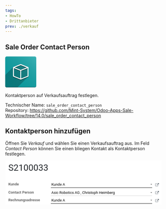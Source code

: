 ```yaml
---
tags:
- HowTo
- Drittanbieter
prev: ./verkauf
---
```

## Sale Order Contact Person
![icon_oms_box](assets/icon_oms_box.png)

Kontaktperson auf Verkaufsauftrag festlegen. 

Technischer Name: `sale_order_contact_person`\
Repository: <https://github.com/Mint-System/Odoo-Apps-Sale-Workflow/tree/14.0/sale_order_contact_person>

## Kontaktperson hinzufügen

Öffnen Sie *Verkauf* und wählen Sie einen Verkaufsauftrag aus. Im Feld *Contact Person* können Sie einen bliegen Kontakt als Kontaktperson festlegen.

![](assets/Sale%20Order%20Contact%20Person%20Beispiel.png)
